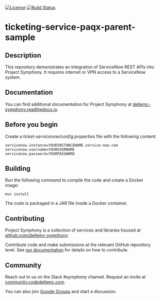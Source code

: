[![License](https://img.shields.io/badge/License-EPL%201.0-red.svg)](https://opensource.org/licenses/EPL-1.0)
[![Build Status](https://travis-ci.org/dellemc-symphony/ticketing-service-paqx-parent-sample.svg?branch=master)](https://travis-ci.org/dellemc-symphony/ticketing-service-paqx-parent-sample)

# ticketing-service-paqx-parent-sample

## Description
This repository demonstrates an integration of ServiceNow REST APIs into Project Symphony. It requires internet or VPN access to a ServiceNow system.
## Documentation
You can find additional documentation for Project Symphony at [dellemc-symphony.readthedocs.io](https://dellemc-symphony.readthedocs.io).
## Before you begin
Create a *ticket-servicenow/config.properties* file with the following content:  
```
servicenow.instance=YOURINSTANCENAME.service-now.com  
servicenow.username=YOURUSERNAME  
servicenow.password=YOURPASSWORD
```
## Building
Run the following command to compile the code and create a Docker image:  
  
```
mvn install
```  

The code is packaged in a JAR file inside a Docker container. 

## Contributing
Project Symphony is a collection of services and libraries housed at [github.com/dellemc-symphony](https://github.com/dellemc-symphony).

Contribute code and make submissions at the relevant GitHub repository level. See [our documentation](https://dellemc-symphony.readthedocs.io/en/latest/contributing.html) for details on how to contribute.
## Community
Reach out to us on the Slack #symphony channel. Request an invite at [community.codedellemc.com](http://community.codedellemc.com).

You can also join [Google Groups](https://groups.google.com/d/forum/dellemc-symphony) and start a discussion.
